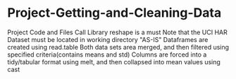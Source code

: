 Project-Getting-and-Cleaning-Data
=================================

Project Code and Files
Call Library reshape is a must
Note that the UCI HAR Dataset must be located in working directory "AS-IS"
Dataframes are created using read.table
Both data sets area merged, and then filtered using specified criteria(contains means and std)
Columns are forced into a tidy/tabular format using melt, and then collapsed into mean values using cast
